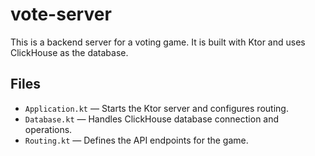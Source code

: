 # vote-server

This is a backend server for a voting game. It is built with Ktor and uses ClickHouse as the database.

## Files

- `Application.kt` — Starts the Ktor server and configures routing.
- `Database.kt` — Handles ClickHouse database connection and operations.
- `Routing.kt` — Defines the API endpoints for the game.
```

